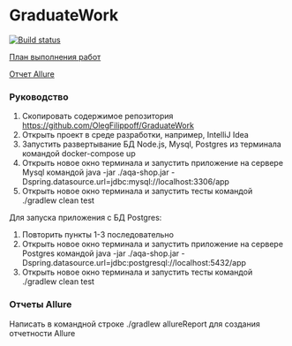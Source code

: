 # GraduateWork
[![Build status](https://ci.appveyor.com/api/projects/status/wcdaa281l8ugbj3t?svg=true)](https://ci.appveyor.com/project/OlegFilippoff/graduatework)

[План выполнения работ](https://github.com/OlegFilippoff/GraduateWork/blob/master/Docs/Plan.md)

[Отчет Allure](https://github.com/OlegFilippoff/GraduateWork/blob/master/Docs/Report.md)

### Руководство

1. Скопировать содержимое репозитория https://github.com/OlegFilippoff/GraduateWork
2. Открыть проект в среде разработки, например, IntelliJ Idea
3. Запустить развертывание БД Node.js, Mysql, Postgres из терминала командой docker-compose up
4. Открыть новое окно терминала и запустить приложение на сервере Mysql командой java -jar ./aqa-shop.jar -Dspring.datasource.url=jdbc:mysql://localhost:3306/app
5. Открыть новое окно терминала и запустить тесты командой ./gradlew clean test

Для запуска приложения с БД Postgres:
1. Повторить пункты 1-3 последовательно
2. Открыть новое окно терминала и запустить приложение на сервере Postgres командой java -jar ./aqa-shop.jar -Dspring.datasource.url=jdbc:postgresql://localhost:5432/app
3. Открыть новое окно терминала и запустить тесты командой ./gradlew clean test

### Отчеты Allure
Написать в командной строке ./gradlew allureReport для создания отчетности Allure
